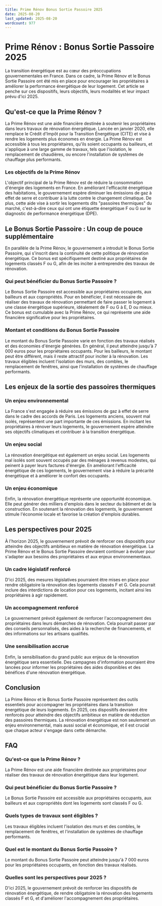 ```yaml
---
title: Prime Rénov Bonus Sortie Passoire 2025
date: 2025-08-20
last_updated: 2025-08-20
wordcount: 977
---
```


# Prime Rénov : Bonus Sortie Passoire 2025

La transition énergétique est au cœur des préoccupations gouvernementales en France. Dans ce cadre, la Prime Rénov et le Bonus Sortie Passoire ont été mis en place pour encourager les propriétaires à améliorer la performance énergétique de leur logement. Cet article se penche sur ces dispositifs, leurs objectifs, leurs modalités et leur impact prévu d'ici 2025.

## Qu'est-ce que la Prime Rénov ?

La Prime Rénov est une aide financière destinée à soutenir les propriétaires dans leurs travaux de rénovation énergétique. Lancée en janvier 2020, elle remplace le Crédit d'Impôt pour la Transition Énergétique (CITE) et vise à rendre les logements plus économes en énergie. La Prime Rénov est accessible à tous les propriétaires, qu'ils soient occupants ou bailleurs, et s'applique à une large gamme de travaux, tels que l'isolation, le remplacement de chaudières, ou encore l'installation de systèmes de chauffage plus performants.

### Les objectifs de la Prime Rénov

L'objectif principal de la Prime Rénov est de réduire la consommation d'énergie des logements en France. En améliorant l'efficacité énergétique des habitations, le gouvernement espère diminuer les émissions de gaz à effet de serre et contribuer à la lutte contre le changement climatique. De plus, cette aide vise à sortir les logements dits "passoires thermiques" du marché, c'est-à-dire ceux qui ont une étiquette énergétique F ou G sur le diagnostic de performance énergétique (DPE).

## Le Bonus Sortie Passoire : Un coup de pouce supplémentaire

En parallèle de la Prime Rénov, le gouvernement a introduit le Bonus Sortie Passoire, qui s'inscrit dans la continuité de cette politique de rénovation énergétique. Ce bonus est spécifiquement destiné aux propriétaires de logements classés F ou G, afin de les inciter à entreprendre des travaux de rénovation.

### Qui peut bénéficier du Bonus Sortie Passoire ?

Le Bonus Sortie Passoire est accessible aux propriétaires occupants, aux bailleurs et aux copropriétés. Pour en bénéficier, il est nécessaire de réaliser des travaux de rénovation permettant de faire passer le logement à une classe énergétique supérieure, idéalement de F ou G à E, D ou mieux. Ce bonus est cumulable avec la Prime Rénov, ce qui représente une aide financière significative pour les propriétaires.

### Montant et conditions du Bonus Sortie Passoire

Le montant du Bonus Sortie Passoire varie en fonction des travaux réalisés et des économies d'énergie générées. En général, il peut atteindre jusqu'à 7 000 euros pour les propriétaires occupants. Pour les bailleurs, le montant peut être différent, mais il reste attractif pour inciter à la rénovation. Les travaux éligibles incluent l'isolation des murs, des combles, le remplacement de fenêtres, ainsi que l'installation de systèmes de chauffage performants.

## Les enjeux de la sortie des passoires thermiques

### Un enjeu environnemental

La France s'est engagée à réduire ses émissions de gaz à effet de serre dans le cadre des accords de Paris. Les logements anciens, souvent mal isolés, représentent une part importante de ces émissions. En incitant les propriétaires à rénover leurs logements, le gouvernement espère atteindre ses objectifs climatiques et contribuer à la transition énergétique.

### Un enjeu social

La rénovation énergétique est également un enjeu social. Les logements mal isolés sont souvent occupés par des ménages à revenus modestes, qui peinent à payer leurs factures d'énergie. En améliorant l'efficacité énergétique de ces logements, le gouvernement vise à réduire la précarité énergétique et à améliorer le confort des occupants.

### Un enjeu économique

Enfin, la rénovation énergétique représente une opportunité économique. Elle peut générer des milliers d'emplois dans le secteur du bâtiment et de la construction. En soutenant la rénovation des logements, le gouvernement stimule l'économie locale et favorise la création d'emplois durables.

## Les perspectives pour 2025

À l'horizon 2025, le gouvernement prévoit de renforcer ces dispositifs pour atteindre des objectifs ambitieux en matière de rénovation énergétique. La Prime Rénov et le Bonus Sortie Passoire devraient continuer à évoluer pour s'adapter aux besoins des propriétaires et aux enjeux environnementaux.

### Un cadre législatif renforcé

D'ici 2025, des mesures législatives pourraient être mises en place pour rendre obligatoire la rénovation des logements classés F et G. Cela pourrait inclure des interdictions de location pour ces logements, incitant ainsi les propriétaires à agir rapidement.

### Un accompagnement renforcé

Le gouvernement prévoit également de renforcer l'accompagnement des propriétaires dans leurs démarches de rénovation. Cela pourrait passer par des conseils personnalisés, des aides à la recherche de financements, et des informations sur les artisans qualifiés.

### Une sensibilisation accrue

Enfin, la sensibilisation du grand public aux enjeux de la rénovation énergétique sera essentielle. Des campagnes d'information pourraient être lancées pour informer les propriétaires des aides disponibles et des bénéfices d'une rénovation énergétique.

## Conclusion

La Prime Rénov et le Bonus Sortie Passoire représentent des outils essentiels pour accompagner les propriétaires dans la transition énergétique de leurs logements. En 2025, ces dispositifs devraient être renforcés pour atteindre des objectifs ambitieux en matière de réduction des passoires thermiques. La rénovation énergétique est non seulement un enjeu environnemental, mais aussi social et économique, et il est crucial que chaque acteur s'engage dans cette démarche.

## FAQ

### Qu'est-ce que la Prime Rénov ?

La Prime Rénov est une aide financière destinée aux propriétaires pour réaliser des travaux de rénovation énergétique dans leur logement.

### Qui peut bénéficier du Bonus Sortie Passoire ?

Le Bonus Sortie Passoire est accessible aux propriétaires occupants, aux bailleurs et aux copropriétés dont les logements sont classés F ou G.

### Quels types de travaux sont éligibles ?

Les travaux éligibles incluent l'isolation des murs et des combles, le remplacement de fenêtres, et l'installation de systèmes de chauffage performants.

### Quel est le montant du Bonus Sortie Passoire ?

Le montant du Bonus Sortie Passoire peut atteindre jusqu'à 7 000 euros pour les propriétaires occupants, en fonction des travaux réalisés.

### Quelles sont les perspectives pour 2025 ?

D'ici 2025, le gouvernement prévoit de renforcer les dispositifs de rénovation énergétique, de rendre obligatoire la rénovation des logements classés F et G, et d'améliorer l'accompagnement des propriétaires.